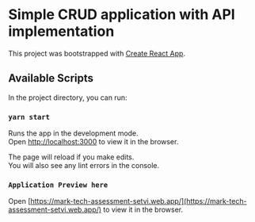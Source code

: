 # Simple CRUD application with API implementation

This project was bootstrapped with [Create React App](https://github.com/facebook/create-react-app).

## Available Scripts

In the project directory, you can run:

### `yarn start`

Runs the app in the development mode.\
Open [http://localhost:3000](http://localhost:3000) to view it in the browser.

The page will reload if you make edits.\
You will also see any lint errors in the console.

### `Application Preview here`

Open [https://mark-tech-assessment-setvi.web.app/](https://mark-tech-assessment-setvi.web.app/) to view it in the browser.
